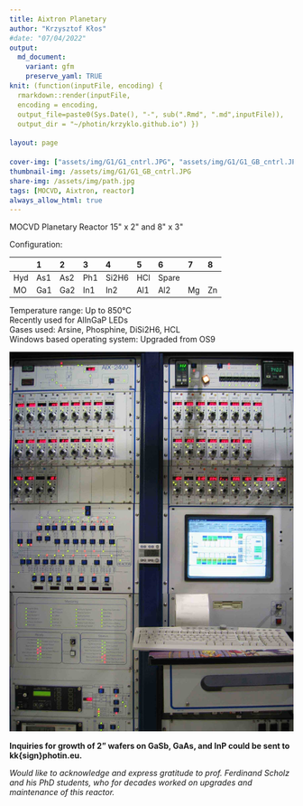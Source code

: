 ```yaml
---
title: Aixtron Planetary 
author: "Krzysztof Kłos"
#date: "07/04/2022"
output:
  md_document:
    variant: gfm
    preserve_yaml: TRUE
knit: (function(inputFile, encoding) {
  rmarkdown::render(inputFile, 
  encoding = encoding, 
  output_file=paste0(Sys.Date(), "-", sub(".Rmd", ".md",inputFile)), 
  output_dir = "~/photin/krzyklo.github.io") })
  
layout: page

cover-img: ["assets/img/G1/G1_cntrl.JPG", "assets/img/G1/G1_GB_cntrl.JPG","assets/img/G1/G1_side.JPG"]
thumbnail-img: /assets/img/G1/G1_GB_cntrl.JPG
share-img: /assets/img/path.jpg
tags: [MOCVD, Aixtron, reactor]
always_allow_html: true
---
```


MOCVD Planetary Reactor 15" x 2" and 8" x 3"

Configuration:

|     | 1   | 2   | 3   | 4     | 5   | 6     | 7   | 8   |
|-----|:----|:----|:----|:------|:----|:------|:----|:----|
| Hyd | As1 | As2 | Ph1 | Si2H6 | HCl | Spare |     |     |
| MO  | Ga1 | Ga2 | In1 | In2   | Al1 | Al2   | Mg  | Zn  |

Temperature range: Up to 850°C  
Recently used for AlInGaP LEDs  
Gases used: Arsine, Phosphine, DiSi2H6, HCL  
Windows based operating system: Upgraded from OS9

<img src="/assets/img/G1/G1_cntrl.JPG" width="1704" />

**Inquiries for growth of 2” wafers on GaSb, GaAs, and InP could be sent
to kk{sign}photin.eu.**

*Would like to acknowledge and express gratitude to prof. Ferdinand
Scholz and his PhD students, who for decades worked on upgrades and
maintenance of this reactor.*
